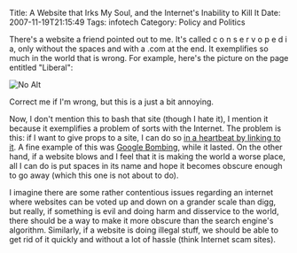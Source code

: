 Title: A Website that Irks My Soul, and the Internet's Inability to Kill It
Date: 2007-11-19T21:15:49
Tags: infotech
Category: Policy and Politics


There's a website a friend pointed out to me. It's called c o n s e r v o p 
e d i a, only without the spaces and with a .com at the end. It exemplifies 
so much in the world that is wrong. For example, here's the picture on the 
page entitled "Liberal":

![No Alt]({filename}/images/Liberal_Brain_0.jpg)

Correct me if I'm wrong, but this is a just a bit annoying. 

Now, I don't mention this to bash that site (though I hate it), 
I mention it because it exemplifies a problem of sorts with the Internet. 
The problem is this: if I want to give props to a site, 
I can do so [in a heartbeat by linking to it][1]. A fine example of this was 
[Google Bombing][2], while it lasted. On the other hand, 
if a website blows and I feel that it is making the world a worse place, 
all I can do is put spaces in its name and hope it becomes obscure enough to
 go away (which this one is not about to do). 

I imagine there are some rather contentious issues regarding an internet 
where websites can be voted up and down on a grander scale than digg, 
but really, if something is evil and doing harm and disservice to the world,
 there should be a way to make it more obscure than the search engine's 
 algorithm. Similarly, if a website is doing illegal stuff, 
 we should be able to get rid of it quickly and without a lot of hassle 
 (think Internet scam sites).

[1]: http://www.gossamergear.com
[2]: http://en.wikipedia.org/wiki/Google_bomb
